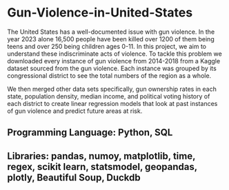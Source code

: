 # Gun-Violence-in-United-States

The United States has a well-documented issue with gun violence. In the year 2023 alone 16,500 people have been killed over 1200 of them being teens and over 250 being children ages 0-11.
In this project, we aim to understand these indiscriminate acts of violence. To tackle this problem we downloaded every instance of gun violence from 2014-2018 from a Kaggle 
dataset sourced from the gun violence. Each instance was grouped by its congressional district to see the total numbers of the region as a whole. 

We then merged other data sets specifically, gun ownership rates in each state, population density, median income, and political voting history of each district to create linear regression models that look at past instances
of gun violence and predict future areas at risk.


## Programming Language: Python, SQL
## Libraries: pandas, numoy, matplotlib, time, regex, scikit learn, statsmodel, geopandas, plotly, Beautiful Soup, Duckdb
